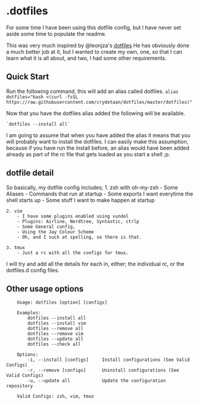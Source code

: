 # .dotfiles

For some time I have been using this dotfile config, but I have never set aside some time to populate the readme.

This was very much inspired by @leonjza's [dotfiles](https://github.com/leonjza/dotfiles "dotfiles of @leonjza")
He has obviously done a much better job at it, but I wanted to create my own, one, so that I can learn what it is all about, and two, I had some other requirements. 

## Quick Start
Run the following command, this will add an alias called dotfiles. 
    `alias dotfiles="bash <(curl -fsSL https://raw.githubusercontent.com/crydetaan/dotfiles/master/dotfiles)"`


Now that you have the dotfiles alias added the following will be available. 

    `dotfiles --install all`

I am going to assume that when you have added the alias it means that you will probably want to install the dotfiles.
I can easily make this assumption, because if you have run the install before, an alias would have been added already as part of the rc file that gets loaded as you start a shell ;p. 

## dotfile detail
So basically, my dotfile config includes;
    1. zsh with oh-my-zsh
        - Some Aliases
        - Commands that run at startup
        - Some exports I want everytime the shell starts up 
        - Some stuff I want to make happen at startup

    2. vim
        - I have some plugins enabled using vundel
        - Plugins: Airline, Nerdtree, Syntastic, ctrlp
        - Some General config, 
        - Using the Jay Colour Scheme
        - Oh, and I suck at spelling, so there is that. 

    3. tmux
        - Just a rc with all the configs for tmux.

I will try and add all the details for each in, either; the individual rc, or the dotfiles.d config files.

## Other usage options
```
    Usage: dotfiles [option] [configs]

    Examples:
        dotfiles --install all
        dotfiles --install vim
        dotfiles --remove all
        dotfiles --remove vim
        dotfiles --update all
        dotfiles --check all

    Options:
        -i, --install [configs]     Install configurations (See Valid Configs)
        -r, --remove [configs]      Uninstall configurations (See Valid Configs)
        -u, --update all            Update the configuration repository

    Valid Configs: zsh, vim, tmux
```
